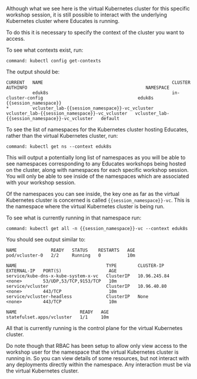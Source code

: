 Although what we see here is the virtual Kubernetes cluster for this specific
workshop session, it is still possible to interact with the underlying
Kubernetes cluster where Educates is running.

To do this it is necessary to specify the context of the cluster you want
to access.

To see what contexts exist, run:

```terminal:execute
command: kubectl config get-contexts
```

The output should be:

```
CURRENT   NAME                                                 CLUSTER                                              AUTHINFO                                             NAMESPACE
          eduk8s                                               in-cluster-config                                    eduk8s                                               {{session_namespace}}
*         vcluster_lab-{{session_namespace}}-vc_vcluster   vcluster_lab-{{session_namespace}}-vc_vcluster   vcluster_lab-{{session_namespace}}-vc_vcluster   default
```

To see the list of namespaces for the Kubernetes cluster hosting Educates,
rather than the virtual Kubernetes cluster, run:

```terminal:execute
command: kubectl get ns --context eduk8s
```

This will output a potentially long list of namespaces as you will be able
to see namespaces corresponding to any Educates workshops being hosted on
the cluster, along with namespaces for each specific workshop session. You
will only be able to see inside of the namespaces which are associated with
your workshop session.

Of the namespaces you can see inside, the key one as far as the virtual
Kubernetes cluster is concerned is called ``{{session_namespace}}-vc``. This
is the namespace where the virtual Kubernetes cluster is being run.

To see what is currently running in that namespace run:

```terminal:execute
command: kubectl get all -n {{session_namespace}}-vc --context eduk8s
```

You should see output similar to:

```
NAME             READY   STATUS    RESTARTS   AGE
pod/vcluster-0   2/2     Running   0          10m

NAME                                  TYPE        CLUSTER-IP     EXTERNAL-IP   PORT(S)                  AGE
service/kube-dns-x-kube-system-x-vc   ClusterIP   10.96.245.84   <none>        53/UDP,53/TCP,9153/TCP   10m
service/vcluster                      ClusterIP   10.96.40.80    <none>        443/TCP                  10m
service/vcluster-headless             ClusterIP   None           <none>        443/TCP                  10m

NAME                        READY   AGE
statefulset.apps/vcluster   1/1     10m
```

All that is currently running is the control plane for the virtual Kubernetes
cluster.

Do note though that RBAC has been setup to allow only view access to the
workshop user for the namespace that the virtual Kubernetes cluster is running
in. So you can view details of some resources, but not interact with any
deployments directly within the namespace. Any interaction must be via the
virtual Kubernetes cluster.
